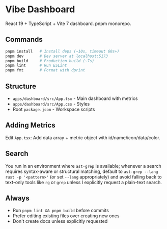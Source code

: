 # Vibe Dashboard

React 19 + TypeScript + Vite 7 dashboard. pnpm monorepo.

## Commands
```bash
pnpm install   # Install deps (~10s, timeout 60s+)
pnpm dev       # Dev server at localhost:5173
pnpm build     # Production build (~7s)
pnpm lint      # Run ESLint
pnpm fmt       # Format with dprint
```

## Structure
- `apps/dashboard/src/App.tsx` - Main dashboard with metrics
- `apps/dashboard/src/App.css` - Styles
- Root `package.json` - Workspace scripts

## Adding Metrics
Edit `App.tsx`: Add data array + metric object with id/name/icon/data/color.

## Search
You run in an environment where `ast-grep` is available; whenever a search requires syntax-aware or structural matching, default to `ast-grep --lang rust -p '<pattern>'` (or set `--lang` appropriately) and avoid falling back to text-only tools like `rg` or `grep` unless I explicitly request a plain-text search.

## Always
- Run `pnpm lint && pnpm build` before commits
- Prefer editing existing files over creating new ones
- Don't create docs unless explicitly requested